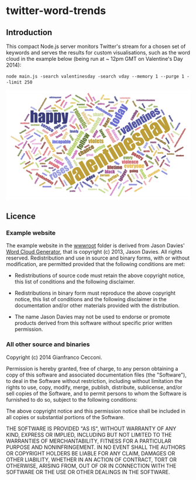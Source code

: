 twitter-word-trends
===================

## Introduction

This compact Node.js server monitors Twitter's stream for a chosen set of keywords and serves the results for custom visualisations, such as the word cloud in the example below (being run at ~ 12pm GMT on Valentine's Day 2014):

    node main.js -search valentinesday -search vday --memory 1 --purge 1 --limit 250

![example screenshot](docs/screenshot1.png)

## Licence

### Example website

The example website in the [wwwroot](wwwroot/) folder is derived from Jason Davies' [Word Cloud Generator](http://www.jasondavies.com/wordcloud/), that is copyright (c) 2013, Jason Davies. All rights reserved. Redistribution and use in source and binary forms, with or without modification, are permitted provided that the following conditions are met:

  * Redistributions of source code must retain the above copyright notice, this list of conditions and the following disclaimer.

  * Redistributions in binary form must reproduce the above copyright notice, this list of conditions and the following disclaimer in the documentation and/or other materials provided with the distribution.

  * The name Jason Davies may not be used to endorse or promote products derived from this software without specific prior written permission.

### All other source and binaries

Copyright (c) 2014 Gianfranco Cecconi.

Permission is hereby granted, free of charge, to any person obtaining a copy of this software and associated documentation files (the "Software"), to deal in the Software without restriction, including without limitation the rights to use, copy, modify, merge, publish, distribute, sublicense, and/or sell copies of the Software, and to permit persons to whom the Software is furnished to do so, subject to the following conditions:

The above copyright notice and this permission notice shall be included in all copies or substantial portions of the Software.

THE SOFTWARE IS PROVIDED "AS IS", WITHOUT WARRANTY OF ANY KIND, EXPRESS OR IMPLIED, INCLUDING BUT NOT LIMITED TO THE WARRANTIES OF MERCHANTABILITY, FITNESS FOR A PARTICULAR PURPOSE AND NONINFRINGEMENT. IN NO EVENT SHALL THE AUTHORS OR COPYRIGHT HOLDERS BE LIABLE FOR ANY CLAIM, DAMAGES OR OTHER LIABILITY, WHETHER IN AN ACTION OF CONTRACT, TORT OR OTHERWISE, ARISING FROM, OUT OF OR IN CONNECTION WITH THE SOFTWARE OR THE USE OR OTHER DEALINGS IN THE SOFTWARE.